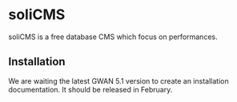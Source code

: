 # soliCMS

soliCMS is a free database CMS which focus on performances.

## Installation

We are waiting the latest GWAN 5.1 version to create an installation documentation. It should be released in February.